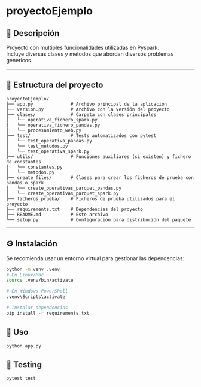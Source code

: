 # proyectoEjemplo

## 📌 Descripción

Proyecto con multiples funcionalidades utilizadas en Pyspark.  
Incluye diversas clases y metodos que abordan diversos problemas genericos.

---

## 📁 Estructura del proyecto

```text
proyectoEjemplo/
├── app.py              # Archivo principal de la aplicación
├── version.py          # Archivo con la versión del proyecto
├── clases/             # Carpeta con clases principales
│   └── operativa_fichero_spark.py
|   └── operativa_fichero_pandas.py
│   └── procesamiento_web.py
├── test/               # Tests automatizados con pytest
│   └── test_operativa_pandas.py
│   └── test_metodos.py
│   └── test_operativa_spark.py
├── utils/              # Funciones auxiliares (si existen) y fichero de constantes
│   └── constantes.py
│   └── metodos.py
├── create_files/       # Clases para crear los ficheros de prueba con pandas o spark
│   └── create_operativas_parquet_pandas.py
│   └── create_operativas_parquet_spark.py
├── ficheros_prueba/    # Ficheros de prueba utilizados para el proyecto
├── requirements.txt    # Dependencias del proyecto
├── README.md           # Este archivo
└── setup.py            # Configuración para distribución del paquete
```

---

## ⚙️ Instalación

Se recomienda usar un entorno virtual para gestionar las dependencias:

```bash
python -m venv .venv
# En Linux/Mac
source .venv/bin/activate

# En Windows PowerShell
.venv\Scripts\activate

# Instalar dependencias
pip install -r requirements.txt
```

## 🧰 Uso

```bash
python app.py
```

## 🧪 Testing

```bash
pytest test
```
